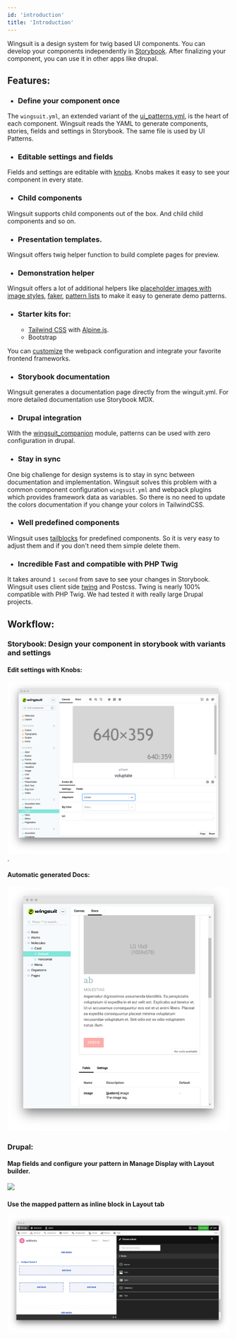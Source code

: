 ```yaml
---
id: 'introduction'
title: 'Introduction'
---
```

Wingsuit is a design system for twig based UI components. You can develop your components independently in [Storybook](https://storybook.js.org/). After finalizing your component, you can use it in other apps like drupal. 

 
## Features:
* ### Define your component once
The `wingsuit.yml`, an extended variant of the [ui_patterns.yml](https://ui-patterns.readthedocs.io/en/8.x-1.x/content/patterns-definition.html), is the heart of each component.
Wingsuit reads the YAML to generate components, stories, fields and settings in Storybook. The same file is used by UI Patterns.  
* ### Editable settings and fields
Fields and settings are editable with [knobs](https://github.com/storybookjs/storybook/tree/master/addons/knobs). Knobs makes it easy to see your component in every state.
* ### Child components
Wingsuit supports child components out of the box. And child child components and so on.
* ### Presentation templates.
Wingsuit offers twig helper function to build complete pages for preview.
* ### Demonstration helper
Wingsuit offers a lot of additional helpers like [placeholder images with image styles](../../assets/images#placeholder-images), [faker](../../components/wingsuit#faker), [pattern lists](../../components/wingsuit#pattern-list) to make it easy to generate demo patterns.
* ### Starter kits for:
  * [Tailwind CSS](https://tailwindcss.com/) with [Alpine.js](https://github.com/alpinejs/alpine).
  * Bootstrap  

You can [customize](../../configurations/custom-webpack-config) the webpack configuration and integrate your favorite frontend frameworks. 
* ### Storybook documentation
Wingsuit generates a documentation page directly from the winguit.yml. For more detailed documentation use Storybook MDX. 
* ### Drupal integration
With the [wingsuit_companion](https://www.drupal.org/project/wingsuit_companion) module, patterns can be used with zero configuration in drupal. 
* ### Stay in sync
One big challenge for design systems is to stay in sync between documentation and implementation.
Wingsuit solves this problem with a common component configuration `wingsuit.yml` and webpack plugins which provides framework data as variables.
So there is no need to update the colors documentation if you change your colors in TailwindCSS.
* ### Well predefined components
Wingsuit uses [tailblocks](https://mertjf.github.io/tailblocks/) for predefined components. So it is very easy to adjust them and if you don't need them simple delete them.
* ### Incredible Fast and compatible with PHP Twig
It takes around `1 second` from save to see your changes in Storybook. Wingsuit uses client side [twing](https://github.com/NightlyCommit/twing) and Postcss.
Twing is nearly 100% compatible with PHP Twig. We had tested it with really large Drupal projects. 

## Workflow:

### Storybook: Design your component in storybook with variants and settings
#### Edit settings with Knobs:
<img src="images/knobs.png">.

#### Automatic generated Docs: 
<img src="images/docs.png">

### Drupal: 
#### Map fields and configure your pattern in Manage Display with Layout builder.
<img src="/images/configure-patterns.png">

#### Use the mapped pattern as inline block in Layout tab
<img src="images/add-blocks.png">

